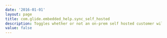 ```yaml
---
date: '2016-01-01'
layout: page
title: com.glide.embedded_help.sync_self_hosted
description: Toggles whether or not an on-prem self hosted customer will sync with the Embedded Help CDN.
value: false
---
```

